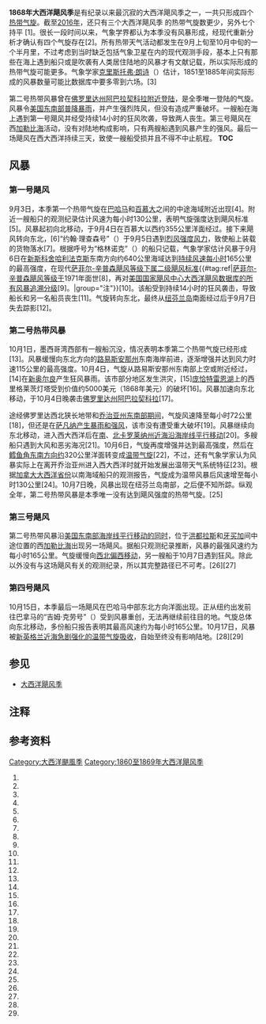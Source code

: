 **1868年大西洋飓风季**是有纪录以来最沉寂的大西洋飓风季之一，一共只形成四个[热带气旋](https://zh.wikipedia.org/wiki/热带气旋 "wikilink")。截至[2016年](https://zh.wikipedia.org/wiki/2016年大西洋飓风季 "wikilink")，还只有三个大西洋飓风季 的热带气旋数更少，另外七个持平 \[1\]。很长一段时间以来，气象学界都认为本季没有风暴形成，经现代重新分析才确认有四个气旋存在\[2\]。所有热带天气活动都发生在9月上旬至10月中旬的一个半月里，不过考虑到当时缺乏包括气象卫星在内的现代观测手段，基本上只有那些在海上遇到船只或是吹袭有人类居住陆地的风暴才有文献记载，所以实际形成的热带气旋可能更多。气象学家[克里斯托弗·朗诗](https://zh.wikipedia.org/wiki/克里斯托弗·朗诗 "wikilink")（）估计，1851至1885年间实际形成的风暴数量可能比数据库中要多零到六场。\[3\]

第二号热带风暴曾在[佛罗里达州](../Page/佛罗里达州.md "wikilink")[阿巴拉契科拉附近](../Page/阿巴拉契科拉_\(佛罗里达州\).md "wikilink")[登陆](https://zh.wikipedia.org/wiki/登陆_\(气象学\) "wikilink")，是全季唯一登陆的气旋。风暴令[美国东南部普降暴雨](https://zh.wikipedia.org/wiki/美国东南部 "wikilink")，并产生强烈阵风，但没有造成严重破坏。一艘船在海上遇到第一号飓风并经受持续14小时的狂风吹袭，导致两人丧生。第三号飓风在西[加勒比海](../Page/加勒比海.md "wikilink")活动，没有对陆地构成影响，只有两艘船遇到风暴产生的强风。最后一场飓风在西大西洋持续三天，致使一艘船受损并且不得不中止航程。 __TOC__

## 风暴

### 第一号飓风

9月3日，本季第一个热带气旋在[巴哈马](../Page/巴哈马.md "wikilink")和[百慕大](../Page/百慕大.md "wikilink")之间的中途海域附近出现\[4\]。附近一艘船只的观测纪录估计风速为每小时130公里，表明气旋强度达到飓风标准\[5\]。风暴起初向北移动，于9月4日在百慕大以西约355公里洋面经过。接下来飓风转向东北，\[6\]“约翰·理查森号”（）于9月5日遇到[烈风强度风力](https://zh.wikipedia.org/wiki/烈风 "wikilink")，致使船上装载的货物落水\[7\]。根据呼号为“格林诺克”（）的船只记载，气象学家估计风暴于9月6日在[新斯科舍](https://zh.wikipedia.org/wiki/新斯科舍 "wikilink")[哈利法克斯](../Page/哈利法克斯.md "wikilink")东南方向约640公里海域达到[持续风速每小时](../Page/最大持续风速.md "wikilink")165公里的最高强度，在现代[萨菲尔-辛普森飓风等级下属二级飓风标准](https://zh.wikipedia.org/wiki/萨菲尔-辛普森飓风等级 "wikilink"){{\#tag:ref|[萨菲尔-辛普森飓风等级于](https://zh.wikipedia.org/wiki/萨菲尔-辛普森飓风等级 "wikilink")1971年面世\[8\]，再对[美国国家飓风中心大西洋飓风数据库的所有风暴追溯分级](https://zh.wikipedia.org/wiki/国家飓风中心 "wikilink")\[9\]。|group="注"}}\[10\]。该船受到持续14小时的狂风袭击，导致船长和另一名船员丧生\[11\]。气旋转向东北，最终从[纽芬兰岛](../Page/纽芬兰岛.md "wikilink")南面经过后于9月7日失去踪影\[12\]。

### 第二号热带风暴

10月1日，墨西哥湾西部有一艘船沉没，情况表明本季第二个热带气旋已经形成\[13\]。风暴缓慢向东北方向的[路易斯安那州](../Page/路易斯安那州.md "wikilink")东南海岸前进，逐渐增强并达到风力时速115公里的最高强度。10月4日，气旋从路易斯安那州东南部上空或附近经过，\[14\]在[新奥尔良](../Page/新奥尔良.md "wikilink")产生狂风暴雨。该市部分地区发生洪灾，\[15\][庞恰特雷恩湖](../Page/庞恰特雷恩湖.md "wikilink")上的西里格莱茨灯塔受到价值约5000美元（1868年美元）的破坏\[16\]。风暴加速向东北移动，于10月4日晚袭击[佛罗里达州](../Page/佛罗里达州.md "wikilink")[阿巴拉契科拉](../Page/阿巴拉契科拉_\(佛罗里达州\).md "wikilink")\[17\]。

途经佛罗里达西北狭长地带和[乔治亚州东南部期间](https://zh.wikipedia.org/wiki/乔治亚州 "wikilink")，气旋风速降至每小时72公里\[18\]，但还是在[萨凡纳产生暴雨和强风](https://zh.wikipedia.org/wiki/萨凡纳 "wikilink")，该市没有遭受重大破坏\[19\]。风暴继续向东北移动，进入西大西洋后在[南](https://zh.wikipedia.org/wiki/南卡罗莱纳州 "wikilink")、[北卡罗莱纳州近海沿海岸线平行移动](https://zh.wikipedia.org/wiki/北卡罗莱纳州 "wikilink")\[20\]。多艘船只遇到大风和恶劣海况\[21\]。10月6日，气旋再度增强并达到最高强度，然后在[鳕鱼角东南方向约](https://zh.wikipedia.org/wiki/鳕鱼角 "wikilink")320公里洋面转变成[温带气旋](https://zh.wikipedia.org/wiki/温带气旋 "wikilink")\[22\]，不过，还有气象学家认为风暴实际上在离开乔治亚州进入西大西洋时就开始发展出温带天气系统特征\[23\]。根据[加拿大大西洋省份](../Page/加拿大大西洋省份.md "wikilink")以南海域船只的观测报告，气旋成为温带风暴后风速增至每小时130公里\[24\]。10月7日晚，风暴出现在纽芬兰岛南部，之后便不知所踪。纵观全年，第二号热带风暴是本季唯一没有达到飓风强度的热带气旋。\[25\]

### 第三号飓风

第二号热带风暴沿[美国东南部海岸线平行移动的同时](https://zh.wikipedia.org/wiki/美国东南部 "wikilink")，位于[洪都拉斯](../Page/洪都拉斯.md "wikilink")和[牙买加](../Page/牙买加.md "wikilink")间中途位置的西[加勒比海](../Page/加勒比海.md "wikilink")出现另一场飓风。据船只观测纪录推断，风暴的最强风速约为每小时165公里。气旋缓慢向[西北偏西移动](../Page/罗盘方位.md "wikilink")，另一艘船于10月7日遇到狂风。除此以外没有与这场飓风有关的观测纪录，所以其完整路径已不可考。\[26\]\[27\]

### 第四号飓风

10月15日，本季最后一场飓风在巴哈马中部东北方向洋面出现。正从纽约出发前往巴拿马的“吉姆·克劳号”（）受到风暴重创，无法再继续前往目的地。气旋总体向东北移动，多份船只报告表明其最高风速约为每小时165公里。10月17日，风暴被[新英格兰近海急剧强化的温带气旋吸收](https://zh.wikipedia.org/wiki/新英格兰 "wikilink")，自始至终没有影响陆地。\[28\]\[29\]

## 参见

  - [大西洋飓风季](https://zh.wikipedia.org/wiki/大西洋飓风季 "wikilink")

## 注释

## 参考资料

[Category:大西洋颶風季](https://zh.wikipedia.org/wiki/Category:大西洋颶風季 "wikilink") [Category:1860至1869年大西洋飓风季](https://zh.wikipedia.org/wiki/Category:1860至1869年大西洋飓风季 "wikilink")

1.

2.

3.

4.
5.

6.
7.
8.

9.

10.
11.
12.
13.
14.
15.
16.

17.
18.
19.
20.
21.
22.
23.
24.

25.
26.
27.
28.
29.